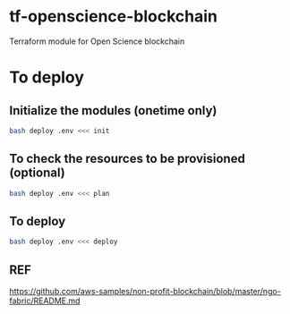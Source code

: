 # tf-openscience-blockchain
Terraform module for Open Science blockchain

# To deploy
## Initialize the modules (onetime only)
``` bash
bash deploy .env <<< init
```

## To check the resources to be provisioned (optional)
``` bash
bash deploy .env <<< plan
```
## To deploy
``` bash
bash deploy .env <<< deploy
```

## REF
https://github.com/aws-samples/non-profit-blockchain/blob/master/ngo-fabric/README.md